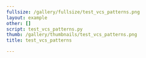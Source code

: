 ```yaml
---
fullsize: /gallery/fullsize/test_vcs_patterns.png
layout: example
other: []
script: test_vcs_patterns.py
thumb: /gallery/thumbnails/test_vcs_patterns.png
title: test_vcs_patterns

---
```

